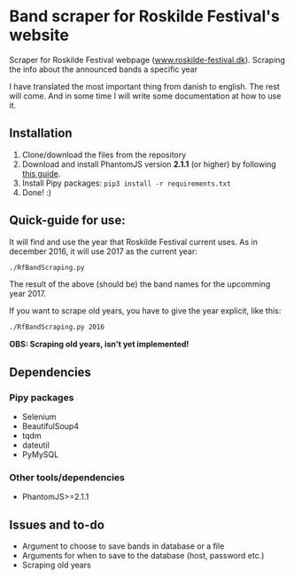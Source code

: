 # Band scraper for Roskilde Festival's website 
Scraper for Roskilde Festival webpage (www.roskilde-festival.dk).  Scraping the info about the announced bands a specific year

I have translated the most important thing from danish to english. The rest will come. 
And in some time I will write some documentation at how to use it. 

## Installation
1. Clone/download the files from the repository
2. Download and install PhantomJS version **2.1.1** (or higher) by following [this guide](phantomjs_guide.md).
3. Install Pipy packages: `pip3 install -r requirements.txt`
4. Done! :)


## Quick-guide for use: 
It will find and use the year that Roskilde Festival current uses. 
As in december 2016, it will use 2017 as the current year:
```bash
./RfBandScraping.py
```
The result of the above (should be) the band names for the upcomming year 2017.

If you want to scrape old years, you have to give the year explicit, like this:
```bash
./RfBandScraping.py 2016
```
**OBS: Scraping old years, isn't yet implemented!**

## Dependencies
### Pipy packages 
- Selenium
- BeautifulSoup4
- tqdm
- dateutil
- PyMySQL

### Other tools/dependencies
- PhantomJS>=2.1.1


## Issues and to-do
- Argument to choose to save bands in database or a file
- Arguments for when to save to the database (host, password etc.)
- Scraping old years

